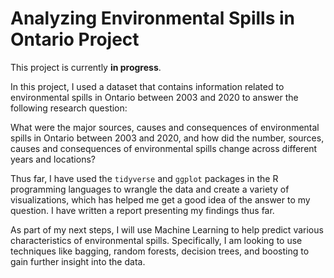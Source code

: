 # Analyzing Environmental Spills in Ontario Project

This project is currently **in progress**.

In this project, I used a dataset that contains information related to environmental spills in Ontario between 2003 and 2020 to answer the following research question:

What were the major sources, causes and consequences of environmental spills in Ontario between 2003
and 2020, and how did the number, sources, causes and consequences of environmental spills change across
different years and locations?

Thus far, I have used the `tidyverse` and `ggplot` packages in the R programming languages to wrangle the data and create a variety of visualizations, which has helped me get a good idea of the answer to my question. I have written a report presenting my findings thus far.

As part of my next steps, I will use Machine Learning to help predict various characteristics of environmental spills. Specifically, I am looking to use techniques like bagging, random forests, decision trees, and boosting to gain further insight into the data. 
